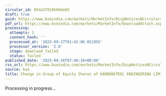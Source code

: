 ```yaml
---
circular_id: 95da37819bb0de65
draft: true
guid: https://www.bseindia.com/markets/MarketInfo/DispNoticesNCirculars.aspx?Noticeid={92BE4775-D0C2-41B4-9F91-399D70DAA128}&noticeno=20250916-3&dt=09/16/2025&icount=3&totcount=79&flag=0
pdf_url: https://www.bseindia.com/markets/MarketInfo/DownloadAttach.aspx?id=20250916-3&attachedId=
processing:
  attempts: 1
  content_hash: ''
  processed_at: '2025-09-17T01:42:06.011955'
  processor_version: '2.0'
  stage: download_failed
  status: failed
published_date: '2025-09-16T07:40:10+00:00'
rss_url: https://www.bseindia.com/markets/MarketInfo/DispNoticesNCirculars.aspx?Noticeid={92BE4775-D0C2-41B4-9F91-399D70DAA128}&noticeno=20250916-3&dt=09/16/2025&icount=3&totcount=79&flag=0
source: bse
title: Change in Group of Equity Shares of KARBONSTEEL ENGINEERING LIMITED
---
```


Processing in progress...